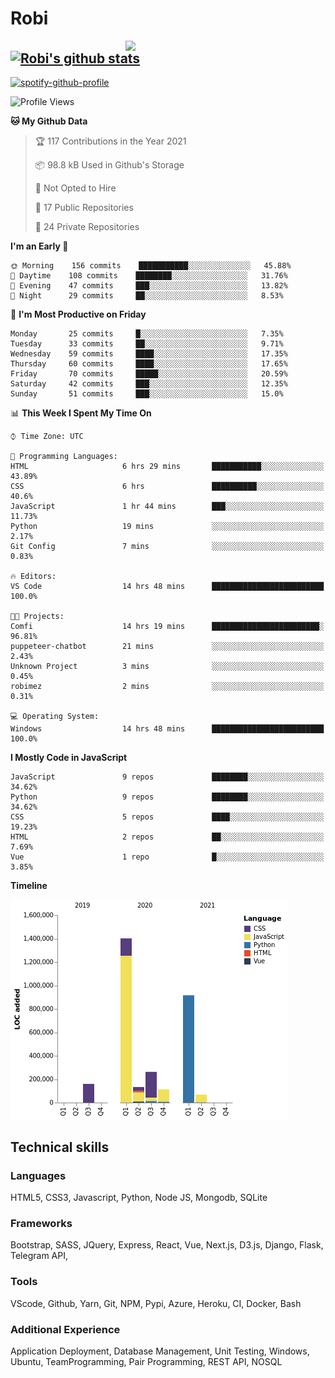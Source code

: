 # Robi

<img align='right' src='https://thumbs.gfycat.com/BleakGorgeousAmoeba-size_restricted.gif' width='320'>

[![Robi's github stats](https://github-readme-stats-lime-theta.vercel.app/api?username=robimez&count_private=true&show_icons=true&theme=dark)](https://github.com/RobiMez/github-readme-stats)
---

[![spotify-github-profile](https://spotify-github-profile.vercel.app/api/view?uid=vy6ne4sn1wcemvxhp0qti58n5&cover_image=true&theme=novatorem)](https://spotify-github-profile.vercel.app/api/view?uid=vy6ne4sn1wcemvxhp0qti58n5&redirect=true)



<!--START_SECTION:waka-->
![Profile Views](http://img.shields.io/badge/Profile%20Views-34-blue)

**🐱 My Github Data** 

> 🏆 117 Contributions in the Year 2021
 > 
> 📦 98.8 kB Used in Github's Storage 
 > 
> 🚫 Not Opted to Hire
 > 
> 📜 17 Public Repositories 
 > 
> 🔑 24 Private Repositories  
 > 
**I'm an Early 🐤** 

```text
🌞 Morning    156 commits    ███████████░░░░░░░░░░░░░░   45.88% 
🌆 Daytime    108 commits    ████████░░░░░░░░░░░░░░░░░   31.76% 
🌃 Evening    47 commits     ███░░░░░░░░░░░░░░░░░░░░░░   13.82% 
🌙 Night      29 commits     ██░░░░░░░░░░░░░░░░░░░░░░░   8.53%

```
📅 **I'm Most Productive on Friday** 

```text
Monday       25 commits     █░░░░░░░░░░░░░░░░░░░░░░░░   7.35% 
Tuesday      33 commits     ██░░░░░░░░░░░░░░░░░░░░░░░   9.71% 
Wednesday    59 commits     ████░░░░░░░░░░░░░░░░░░░░░   17.35% 
Thursday     60 commits     ████░░░░░░░░░░░░░░░░░░░░░   17.65% 
Friday       70 commits     █████░░░░░░░░░░░░░░░░░░░░   20.59% 
Saturday     42 commits     ███░░░░░░░░░░░░░░░░░░░░░░   12.35% 
Sunday       51 commits     ███░░░░░░░░░░░░░░░░░░░░░░   15.0%

```


📊 **This Week I Spent My Time On** 

```text
⌚︎ Time Zone: UTC

💬 Programming Languages: 
HTML                     6 hrs 29 mins       ███████████░░░░░░░░░░░░░░   43.89% 
CSS                      6 hrs               ██████████░░░░░░░░░░░░░░░   40.6% 
JavaScript               1 hr 44 mins        ███░░░░░░░░░░░░░░░░░░░░░░   11.73% 
Python                   19 mins             ░░░░░░░░░░░░░░░░░░░░░░░░░   2.17% 
Git Config               7 mins              ░░░░░░░░░░░░░░░░░░░░░░░░░   0.83%

🔥 Editors: 
VS Code                  14 hrs 48 mins      █████████████████████████   100.0%

🐱‍💻 Projects: 
Comfi                    14 hrs 19 mins      ████████████████████████░   96.81% 
puppeteer-chatbot        21 mins             ░░░░░░░░░░░░░░░░░░░░░░░░░   2.43% 
Unknown Project          3 mins              ░░░░░░░░░░░░░░░░░░░░░░░░░   0.45% 
robimez                  2 mins              ░░░░░░░░░░░░░░░░░░░░░░░░░   0.31%

💻 Operating System: 
Windows                  14 hrs 48 mins      █████████████████████████   100.0%

```

**I Mostly Code in JavaScript** 

```text
JavaScript               9 repos             ████████░░░░░░░░░░░░░░░░░   34.62% 
Python                   9 repos             ████████░░░░░░░░░░░░░░░░░   34.62% 
CSS                      5 repos             ████░░░░░░░░░░░░░░░░░░░░░   19.23% 
HTML                     2 repos             ██░░░░░░░░░░░░░░░░░░░░░░░   7.69% 
Vue                      1 repo              █░░░░░░░░░░░░░░░░░░░░░░░░   3.85%

```


**Timeline**

![Chart not found](https://raw.githubusercontent.com/RobiMez/RobiMez/master/charts/bar_graph.png) 


<!--END_SECTION:waka-->

## Technical skills

### Languages

HTML5, CSS3, Javascript, Python, Node JS, Mongodb, SQLite

### Frameworks

Bootstrap, SASS, JQuery, Express, React, Vue, Next.js,
D3.js, Django, Flask, Telegram API,

### Tools

VScode, Github, Yarn, Git, NPM, Pypi, Azure, Heroku, CI, Docker, Bash

### Additional Experience

Application Deployment, Database Management, Unit Testing, Windows, Ubuntu, TeamProgramming, Pair Programming, REST API, NOSQL
